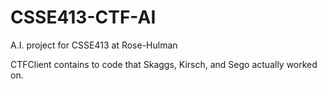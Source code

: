 CSSE413-CTF-AI
==============

A.I. project for CSSE413 at Rose-Hulman 

CTFClient contains to code that Skaggs, Kirsch, and Sego actually worked on. 
